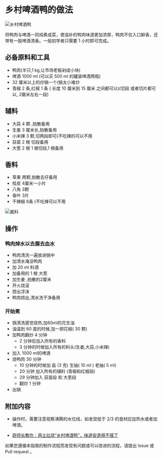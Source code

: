 # 乡村啤酒鸭的做法

![乡村啤酒鸭](https://jphuang-image.oss-cn-beijing.aliyuncs.com/beer/duck/%E6%88%90%E5%93%812.jpg)

将鸭肉与啤酒一同炖煮成菜，使滋补的鸭肉味道更加浓厚，鸭肉不仅入口鲜香，还带有一股啤酒清香。一般初学者只需要 1 小时即可完成。

## 必备原料和工具

- 鸭肉(半只,1 kg,让市场老板剁成小块)
- 啤酒 1000 ml (可以买 500 ml 的罐装啤酒两瓶)
- 32 厘米以上的炒锅一个(锅太小难炒
- 青椒 2 条,红椒 1 条 ( 长度 10 厘米到 15 厘米 之间都可以)(切段 或者切片都可以, 2厘米左右一段)

## 辅料

- 大蒜 4 颗 ,拍散备用
- 生姜 3 厘米长,拍散备用
- 小米辣 3 颗,切两段即可(不吃辣的可以不用
- 蒜苗 2 根 切段备用
- 大葱 2 根  1 根切段,1 根备用

## 香料

- 草果 两颗,拍散去仔备用
- 桂皮 4厘米一小片
- 八角 3颗
- 香叶 3片
- 干辣椒 6条 (不吃辣可以不用

![酱料](https://jphuang-image.oss-cn-beijing.aliyuncs.com/beer/duck/%E5%A4%87%E6%96%99.jpg)

## 操作

### 鸭肉焯水以去腥去血水

- 鸭肉清洗一遍放进锅中
- 加清水淹没鸭肉
- 加 20 ml 料酒
- 加备用的 1 根 大葱
- 加生姜 ,拍散的2厘米
- 开火烧滚
- 捞出浮沫
- 鸭肉捞出,清水洗干净备用

### 开始煮

- 锅清洗感觉烧热,加60ml的花生油
- 油温到 60 度的时候,加一把花椒( 30 颗)
- 加鸭肉翻炒 4 分钟
  - 2 分钟后加入所有的香料
  - 3 分钟的时候加入所有的料头(生姜,大蒜,小米辣)
- 加入 1000 ml的啤酒
- 烧鸭肉 30 分钟
  - 10 分钟的时候加 盐 (3 克) 生抽( 10 ml ) 老抽( 5 ml)
  - 20 分钟 加入所有的辅料 (青椒和红椒段)
  - 29 分钟加入 蒜苗段 和 大葱段
  - 翻炒 1 分钟
- 出锅

## 附加内容

- 操作时，需要注意观察沸腾的水位线，如发现低于 2/3 的食材应加热水或者加啤酒。

- [厨师长教你：用土灶烧“乡村啤酒鸭”，味道安逸得不摆了](https://www.bilibili.com/video/BV1R4411u7po?spm_id_from=333.999.0.0)

如果您遵循本指南的制作流程而发现有问题或可以改进的流程，请提出 Issue 或 Pull request 。
